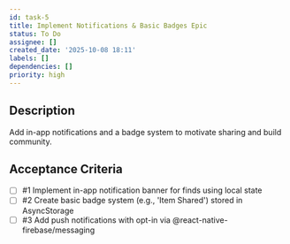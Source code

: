 ```yaml
---
id: task-5
title: Implement Notifications & Basic Badges Epic
status: To Do
assignee: []
created_date: '2025-10-08 18:11'
labels: []
dependencies: []
priority: high
---
```


## Description

<!-- SECTION:DESCRIPTION:BEGIN -->
Add in-app notifications and a badge system to motivate sharing and build community.
<!-- SECTION:DESCRIPTION:END -->

## Acceptance Criteria
<!-- AC:BEGIN -->
- [ ] #1 Implement in-app notification banner for finds using local state
- [ ] #2 Create basic badge system (e.g., 'Item Shared') stored in AsyncStorage
- [ ] #3 Add push notifications with opt-in via @react-native-firebase/messaging
<!-- AC:END -->
